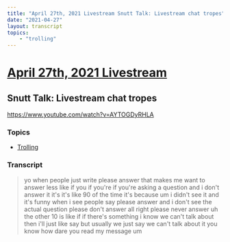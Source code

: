 ```yaml
---
title: "April 27th, 2021 Livestream Snutt Talk: Livestream chat tropes"
date: "2021-04-27"
layout: transcript
topics:
    - "trolling"
---
```

# [April 27th, 2021 Livestream](../2021-04-27.md)
## Snutt Talk: Livestream chat tropes
https://www.youtube.com/watch?v=AYTOGDyRHLA

### Topics
* [Trolling](../topics/trolling.md)

### Transcript

> yo when people just write please answer that makes me want to answer less like if you if you're if you're asking a question and i don't answer it it's it's like 90 of the time it's because um i didn't see it and it's funny when i see people say please answer and i don't see the actual question please don't answer all right please never answer uh the other 10 is like if if there's something i know we can't talk about then i'll just like say but usually we just say we can't talk about it you know how dare you read my message um
